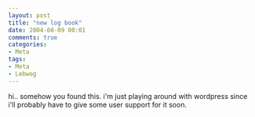 ```yaml
---
layout: post
title: "new log book"
date: 2004-08-09 00:01
comments: true
categories:
- Meta
tags:
- Meta
- Lebwog
---
```

hi.. somehow you found this. i'm just playing around with wordpress since i'll probably have to give some user support for it soon.
